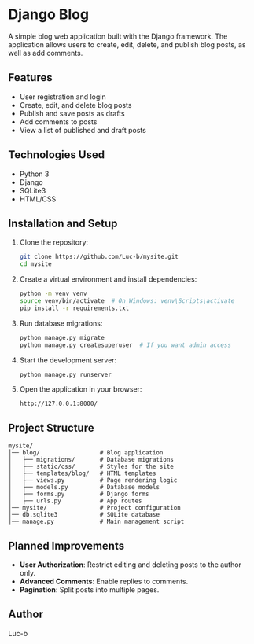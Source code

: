 
# Django Blog  

A simple blog web application built with the Django framework. The application allows users to create, edit, delete, and publish blog posts, as well as add comments.  

## **Features**  
- User registration and login  
- Create, edit, and delete blog posts  
- Publish and save posts as drafts  
- Add comments to posts  
- View a list of published and draft posts  

## **Technologies Used**  
- Python 3  
- Django  
- SQLite3   
- HTML/CSS  

## **Installation and Setup**  
1. Clone the repository:  
   ```bash
   git clone https://github.com/Luc-b/mysite.git
   cd mysite
   ```  
2. Create a virtual environment and install dependencies:  
   ```bash
   python -m venv venv  
   source venv/bin/activate  # On Windows: venv\Scripts\activate  
   pip install -r requirements.txt  
   ```  
3. Run database migrations:  
   ```bash
   python manage.py migrate  
   python manage.py createsuperuser  # If you want admin access  
   ```  
4. Start the development server:  
   ```bash
   python manage.py runserver  
   ```  
5. Open the application in your browser:  
   ```
   http://127.0.0.1:8000/
   ```  

## **Project Structure**  
```
mysite/
│── blog/                 # Blog application  
│   ├── migrations/       # Database migrations  
│   ├── static/css/       # Styles for the site  
│   ├── templates/blog/   # HTML templates  
│   ├── views.py          # Page rendering logic  
│   ├── models.py         # Database models  
│   ├── forms.py          # Django forms  
│   ├── urls.py           # App routes  
│── mysite/               # Project configuration  
│── db.sqlite3            # SQLite database  
│── manage.py             # Main management script  
```

## **Planned Improvements**  
- **User Authorization**: Restrict editing and deleting posts to the author only.  
- **Advanced Comments**: Enable replies to comments.  
- **Pagination**: Split posts into multiple pages.  

## **Author**  
Luc-b  


